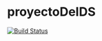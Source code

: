 # proyectoDeIDS
[![Build Status](https://dev.azure.com/eduardonav13/proyectoDeIDS/_apis/build/status/proyectoDeIDS%20(3)?branchName=master)](https://dev.azure.com/eduardonav13/proyectoDeIDS/_build/latest?definitionId=13&branchName=master)
